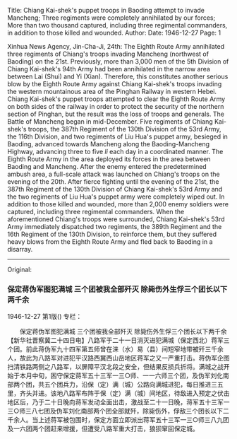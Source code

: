 Title: Chiang Kai-shek's puppet troops in Baoding attempt to invade Mancheng; Three regiments were completely annihilated by our forces; More than two thousand captured, including three regimental commanders, in addition to those killed and wounded.
Author: 
Date: 1946-12-27
Page: 1

Xinhua News Agency, Jin-Cha-Ji, 24th: The Eighth Route Army annihilated three regiments of Chiang's troops invading Mancheng (northwest of Baoding) on the 21st. Previously, more than 3,000 men of the 5th Division of Chiang Kai-shek's 94th Army had been annihilated in the narrow area between Lai (Shui) and Yi (Xian). Therefore, this constitutes another serious blow by the Eighth Route Army against Chiang Kai-shek's troops invading the western mountainous area of the Pinghan Railway in western Hebei. Chiang Kai-shek's puppet troops attempted to clear the Eighth Route Army on both sides of the railway in order to protect the security of the northern section of Pinghan, but the result was the loss of troops and generals. The Battle of Mancheng began in mid-December. Five regiments of Chiang Kai-shek's troops, the 387th Regiment of the 130th Division of the 53rd Army, the 116th Division, and two regiments of Liu Hua's puppet army, besieged in Baoding, advanced towards Mancheng along the Baoding-Mancheng Highway, advancing three to five *li* each day in a coordinated manner. The Eighth Route Army in the area deployed its forces in the area between Baoding and Mancheng. After the enemy entered the predetermined ambush area, a full-scale attack was launched on Chiang's troops on the evening of the 20th. After fierce fighting until the evening of the 21st, the 387th Regiment of the 130th Division of Chiang Kai-shek's 53rd Army and the two regiments of Liu Hua's puppet army were completely wiped out. In addition to those killed and wounded, more than 2,000 enemy soldiers were captured, including three regimental commanders. When the aforementioned Chiang's troops were surrounded, Chiang Kai-shek's 53rd Army immediately dispatched two regiments, the 389th Regiment and the 16th Regiment of the 130th Division, to reinforce them, but they suffered heavy blows from the Eighth Route Army and fled back to Baoding in a disarray.



<hr /> 

Original: 


### 保定蒋伪军图犯满城  三个团被我全部歼灭  除毙伤外生俘三个团长以下两千余

1946-12-27
第1版()
专栏：

　　保定蒋伪军图犯满城
    三个团被我全部歼灭
    除毙伤外生俘三个团长以下两千余
    【新华社晋察冀二十四日电】八路军于二十一日消灭进犯满城（保定西北）蒋军三个团。前此蒋伪军九十四军第五师曾在涞（水）易（县）间短窄地带被歼三千余人，故此为八路军对进犯平汉路西冀西山岳地区蒋军之又一严重打击。蒋伪军企图扫清铁路两侧之八路军，以屏障平汉北段之安全，但结果反损兵折将。满城之战开始于本月中旬，困守保定蒋军五十三军一三○师、一一六师三个团，及伪军刘化南部两个团，共五个团兵力，沿保（定）满（城）公路向满城进犯，每日推进三五里，齐头并进。该地八路军布阵于保（定）满（城）间地区，待敌进入预定之伏击地区后，乃于二十日晚向蒋军发动全面出击，激战至二十一日晚，蒋军五十三军一三○师三八七团及伪军刘化南部两个团全部就歼，除毙伤外，俘敌三个团长以下二千余人。当上述蒋军被包围时，保定方面立即派出蒋军五十三军一三○师三八九团及一六团两个团赶来增援，但遭受八路军重大打击，狼狈窜回保定城。
